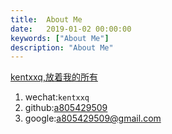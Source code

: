 ```yaml
---
title:  About Me
date:   2019-01-02 00:00:00 
keywords: ["About Me"]
description: "About Me"
---
```




[kentxxq,放着我的所有](https://kentxxq.com)

1. wechat:`kentxxq`
2. github:[a805429509](https://github.com/a805429509)
3. google:[a805429509@gmail.com](mailto:a805429509@gmail.com)